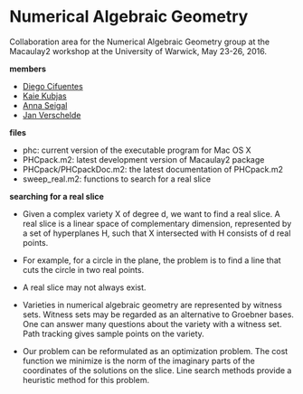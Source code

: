 # Numerical Algebraic Geometry
Collaboration area for the Numerical Algebraic Geometry group
at the Macaulay2 workshop at the University of Warwick, May 23-26, 2016.

**members**

* [Diego Cifuentes](http://www.mit.edu/~diegcif/)
* [Kaie Kubjas](http://www.kaiekubjas.com/)
* [Anna Seigal](https://math.berkeley.edu/~seigal/)
* [Jan Verschelde](http://www.math.uic.edu/~jan/)

**files**

- phc: current version of the executable program for Mac OS X
- PHCpack.m2: latest development version of Macaulay2 package
- PHCpack/PHCpackDoc.m2: the latest documentation of PHCpack.m2
- sweep_real.m2: functions to search for a real slice

**searching for a real slice**

* Given a complex variety X of degree d,
  we want to find a real slice.
  A real slice is a linear space of complementary dimension,
  represented by a set of hyperplanes H, 
  such that X intersected with H consists of d real points.

* For example, for a circle in the plane, the problem
  is to find a line that cuts the circle in two real points.

* A real slice may not always exist.

* Varieties in numerical algebraic geometry are represented by witness sets.
  Witness sets may be regarded as an alternative to Groebner bases.
  One can answer many questions about the variety with a witness set.
  Path tracking gives sample points on the variety.

* Our problem can be reformulated as an optimization problem.
  The cost function we minimize is the norm of the imaginary
  parts of the coordinates of the solutions on the slice.
  Line search methods provide a heuristic method for this problem.
